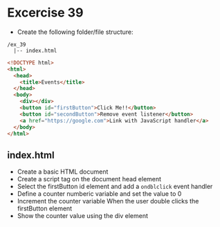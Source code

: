 # Excercise 39

* Create the following folder/file structure:
```
/ex_39
  |-- index.html
```

```html
<!DOCTYPE html>
<html>
  <head>
    <title>Events</title>
  </head>
  <body>
    <div></div>
    <button id="firstButton">Click Me!!</button>
    <button id="secondButton">Remove event listener</button>
    <a href="https://google.com">Link with JavaScript handler</a>
  </body>
</html>
```

## index.html
* Create a basic HTML document
* Create a script tag on the document head element
* Select the firstButton id element and add a `ondblclick` event handler
* Define a counter numberic variable and set the value to 0
* Increment the counter variable When the user double clicks the firstButton element
* Show the counter value using the div element